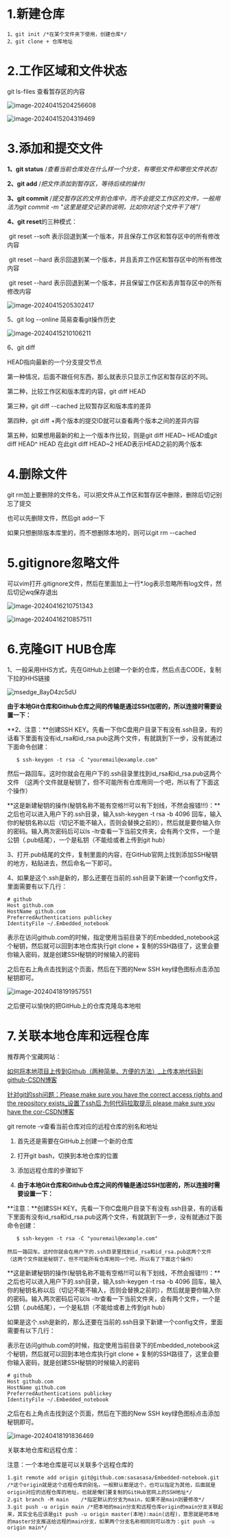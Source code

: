 # 1.新建仓库

```git
1、git init /*在某个文件夹下使用，创建仓库*/
2、git clone + 仓库地址
```

# 2.工作区域和文件状态

git ls-files 查看暂存区的内容

![image-20240415204256608](E:\嵌入式笔记大全\嵌入式笔记大全\操作系统\嵌入式笔记大全\GIT\GIT.assets\image-20240415204256608.png)

![image-20240415204319469](E:\嵌入式笔记大全\嵌入式笔记大全\操作系统\嵌入式笔记大全\GIT\GIT.assets\image-20240415204319469.png)

# 3.添加和提交文件

**1、git status** /*查看当前仓库处在什么样一个分支，有哪些文件和哪些文件状态*/

**2、git add**    /*把文件添加到暂存区，等待后续的操作*/

**3、git commit** /*提交暂存区的文件到仓库中，而不会提交工作区的文件，一般用法为git commit -m "这里是提交记录的说明，比如你对这个文件干了啥"*/

**4、git reset**的三种模式：

​	git reset --soft 表示回退到某一个版本，并且保存工作区和暂存区中的所有修改内容

​	git reset --hard 表示回退到某一个版本，并且丢弃工作区和暂存区中的所有修改内容

​	git reset --hard 表示回退到某一个版本，并且保留工作区和丢弃暂存区中的所有修改内容

![image-20240415205302417](E:\嵌入式笔记大全\嵌入式笔记大全\操作系统\嵌入式笔记大全\GIT\GIT.assets\image-20240415205302417.png)

5、git log --online 简易查看git操作历史

![image-20240415210106211](E:\嵌入式笔记大全\嵌入式笔记大全\操作系统\嵌入式笔记大全\GIT\GIT.assets\image-20240415210106211.png)

6、git diff

HEAD指向最新的一个分支提交节点

第一种情况，后面不跟任何东西，那么就表示只显示工作区和暂存区的不同。

第二种，比较工作区和版本库的内容，git diff HEAD

第三种，git diff --cached 比较暂存区和版本库的差异

第四种，git diff +两个版本的提交ID就可以查看两个版本之间的差异内容

第五种，如果想用最新的和上一个版本作比较，则是git diff HEAD~ HEAD或git diff HEAD^ HEAD 在此git diff HEAD~2 HEAD表示HEAD之前的两个版本

# 4.删除文件

git rm加上要删除的文件名，可以把文件从工作区和暂存区中删除，删除后切记别忘了提交

也可以先删除文件，然后git add一下

如果只想删除版本库里的，而不想删除本地的，则可以git rm --cached

# 5.gitignore忽略文件

可以vim打开.gitignore文件，然后在里面加上一行*.log表示忽略所有log文件，然后切记wq保存退出

![image-20240416210751343](E:\嵌入式笔记大全\嵌入式笔记大全\操作系统\嵌入式笔记大全\GIT\GIT.assets\image-20240416210751343.png)

![image-20240416210857511](E:\嵌入式笔记大全\嵌入式笔记大全\操作系统\嵌入式笔记大全\GIT\GIT.assets\image-20240416210857511.png)



# 6.克隆GIT HUB仓库

1、一般采用HHS方式，先在GitHub上创建一个新的仓库，然后点击CODE，复制下拉的HHS链接

![msedge_8ayD4zc5dU](E:\嵌入式笔记大全\嵌入式笔记大全\操作系统\嵌入式笔记大全\GIT\GIT.assets\msedge_8ayD4zc5dU.png)

 **由于本地Git仓库和Github仓库之间的传输是通过SSH加密的，所以连接时需要设置一下：**

**2、注意：**创建SSH KEY。先看一下你C盘用户目录下有没有.ssh目录，有的话看下里面有没有id_rsa和id_rsa.pub这两个文件，有就跳到下一步，没有就通过下面命令创建：

```
   $ ssh-keygen -t rsa -C "youremail@example.com"
```

然后一路回车。这时你就会在用户下的.ssh目录里找到id_rsa和id_rsa.pub这两个文件 （这两个文件就是秘钥了，但不可能所有仓库用同一个吧，所以有了下面这个操作）

**这是新建秘钥的操作(秘钥名称不能有空格!!!可以有下划线，不然会报错!!!)：**之后也可以进入用户下的.ssh目录，输入ssh-keygen -t rsa -b 4096 回车，输入你的秘钥名称以后（切记不能不输入，否则会替换之前的），然后就是要你输入你的密码。输入两次密码后可以ls -ltr查看一下当前文件夹，会有两个文件，一个是公钥（.pub结尾），一个是私钥（不能给或者上传到git hub）

3、打开.pub结尾的文件，复制里面的内容，在GitHub官网上找到添加SSH秘钥的地方，粘贴进去，然后命名一下即可。

4、如果是这个.ssh是新的，那么还要在当前的.ssh目录下新建一个config文件，里面需要有以下几行：

```
# github
Host github.com
HostName github.com
PreferredAuthentications publickey
IdentityFile ~/.Embedded_notebook
```

表示在访问github.com的时候，指定使用当前目录下的Embedded_notebook这个秘钥，然后就可以回到本地仓库执行git clone + 复制的SSH路径了，这里会要你输入密码，就是创建SSH秘钥的时候输入的密码

之后在右上角点击找到这个页面，然后在下图的New SSH key绿色图标点击添加秘钥即可。

![image-20240418191957551](E:\嵌入式笔记大全\嵌入式笔记大全\操作系统\嵌入式笔记大全\GIT\GIT.assets\image-20240418191957551.png)

之后便可以愉快的把GitHub上的仓库克隆岛本地啦

# 7.关联本地仓库和远程仓库

推荐两个宝藏网站：

[如何将本地项目上传到Github（两种简单、方便的方法）_上传本地代码到github-CSDN博客](https://blog.csdn.net/zjq1042970687/article/details/106534710?ops_request_misc=%7B%22request%5Fid%22%3A%22171336500916800197080641%22%2C%22scm%22%3A%2220140713.130102334..%22%7D&request_id=171336500916800197080641&biz_id=0&utm_medium=distribute.pc_search_result.none-task-blog-2~all~sobaiduend~default-1-106534710-null-null.142^v100^pc_search_result_base6&utm_term=github上传本地仓库&spm=1018.2226.3001.4187)

[针对git的ssh问题：Please make sure you have the correct access rights and the repository exists_设置了ssh后,为何代码拉取提示 please make sure you have the cor-CSDN博客](https://blog.csdn.net/qq_43751336/article/details/109096331)

git remote -v查看当前仓库对应的远程仓库的别名和地址

1. 首先还是需要在GitHub上创建一个新的仓库

2. 打开git bash，切换到本地仓库的位置

3. 添加远程仓库的步骤如下

4.  **由于本地Git仓库和Github仓库之间的传输是通过SSH加密的，所以连接时需要设置一下：**

   **注意：**创建SSH KEY。先看一下你C盘用户目录下有没有.ssh目录，有的话看下里面有没有id_rsa和id_rsa.pub这两个文件，有就跳到下一步，没有就通过下面命令创建：

   ```
      $ ssh-keygen -t rsa -C "youremail@example.com"
   ```

    然后一路回车。这时你就会在用户下的.ssh目录里找到id_rsa和id_rsa.pub这两个文件 （这两个文件就是秘钥了，但不可能所有仓库用同一个吧，所以有了下面这个操作）

   

   **这是新建秘钥的操作(秘钥名称不能有空格!!!可以有下划线，不然会报错!!!)：**之后也可以进入用户下的.ssh目录，输入ssh-keygen -t rsa -b 4096 回车，输入你的秘钥名称以后（切记不能不输入，否则会替换之前的），然后就是要你输入你的密码。输入两次密码后可以ls -ltr查看一下当前文件夹，会有两个文件，一个是公钥（.pub结尾），一个是私钥（不能给或者上传到git hub）

   如果是这个.ssh是新的，那么还要在当前的.ssh目录下新建一个config文件，里面需要有以下几行：

   ​	表示在访问github.com的时候，指定使用当前目录下的Embedded_notebook这个秘钥，然后就可以回到本地仓库执行git clone + 复制的SSH路径了，这里会要你输入密码，就是创建SSH秘钥的时候输入的密码

   ```
   # github
   Host github.com
   HostName github.com
   PreferredAuthentications publickey
   IdentityFile ~/.Embedded_notebook
   ```

之后在右上角点击找到这个页面，然后在下图的New SSH key绿色图标点击添加秘钥即可。

![image-20240418191836469](E:\嵌入式笔记大全\嵌入式笔记大全\操作系统\嵌入式笔记大全\GIT\GIT.assets\image-20240418191836469.png)

关联本地仓库和远程仓库：

注意：一个本地仓库是可以关联多个远程仓库的

```
1.git remote add origin git@github.com:sasasasa/Embedded-notebook.git /*这个origin就是这个远程仓库的别名，一般默认都是这个，也可以指定为其他，后面就是origin对应的远程仓库的地址，也就是俺们要复制的GitHub官网上的SSH地址*/
2.git branch -M main    /*指定默认的分支为main，如果不是main则要修改*/
3.git push -u origin main /*把本地的main分支和远程仓库origin的main分支关联起来，其实全名应该是git push -u origin master(本地):main(远程)，意思就是吧本地的master分支推送给远程的main分支，如果两个分支名称相同则可以改为：git push -u origin main*/
```



















































